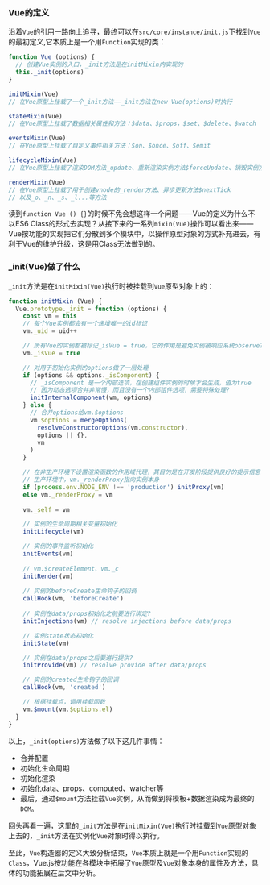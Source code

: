 ### Vue的定义
沿着`Vue`的引用一路向上追寻，最终可以在`src/core/instance/init.js`下找到`Vue`的最初定义,它本质上是一个用`Function`实现的类：
```js
function Vue (options) {
  // 创建Vue实例的入口，_init方法是在initMixin内实现的
  this._init(options)
}

initMixin(Vue)
// 在Vue原型上挂载了一个_init方法——_init方法在new Vue(options)时执行

stateMixin(Vue)
// 在Vue原型上挂载了数据相关属性和方法：$data、$props，$set、$delete、$watch

eventsMixin(Vue)
// 在Vue原型上挂载了自定义事件相关方法：$on、$once、$off、$emit

lifecycleMixin(Vue)
// 在Vue原型上挂载了渲染DOM方法_update、重新渲染实例方法$forceUpdate、销毁实例方法$destroy

renderMixin(Vue)
// 在Vue原型上挂载了用于创建vnode的_render方法、异步更新方法$nextTick
// 以及_o、_n、_s、_l...等方法
```

读到`function Vue () {}`的时候不免会想这样一个问题——Vue的定义为什么不以ES6 Class的形式去实现？从接下来的一系列`mixin(Vue)`操作可以看出来——Vue按功能的实现把它们分散到多个模块中，以操作原型对象的方式补充进去，有利于Vue的维护升级，这是用Class无法做到的。

### _init(Vue)做了什么
`_init`方法是在`initMixin(Vue)`执行时被挂载到`Vue`原型对象上的：
```js
function initMixin (Vue) {
  Vue.prototype._init = function (options) {
    const vm = this
    // 每个Vue实例都会有一个递增唯一的id标识
    vm._uid = uid++

    // 所有Vue的实例都被标记_isVue = true，它的作用是避免实例被响应系统observe?
    vm._isVue = true

    // 对用于初始化实例的options做了一层处理
    if (options && options._isComponent) {
      // _isComponent 是一个内部选项，在创建组件实例的时候才会生成，值为true
      // 因为动态选项合并非常慢，而且没有一个内部组件选项，需要特殊处理?
      initInternalComponent(vm, options)
    } else {
      // 合并options给vm.$options
      vm.$options = mergeOptions(
        resolveConstructorOptions(vm.constructor),
        options || {},
        vm
      )
    }

    // 在非生产环境下设置渲染函数的作用域代理，其目的是在开发阶段提供良好的提示信息（如在模板内访问实例上不存在的属性，则会给出准确的报错信息）
    // 生产环境中，vm._renderProxy指向实例本身
    if (process.env.NODE_ENV !== 'production') initProxy(vm)
    else vm._renderProxy = vm
  
    vm._self = vm

    // 实例的生命周期相关变量初始化
    initLifecycle(vm)

    // 实例的事件监听初始化
    initEvents(vm)
  
    // vm.$createElement、vm._c
    initRender(vm)
  
    // 实例的beforeCreate生命钩子的回调
    callHook(vm, 'beforeCreate')
  
    // 实例在data/props初始化之前要进行绑定?
    initInjections(vm) // resolve injections before data/props

    // 实例state状态初始化
    initState(vm)

    // 实例在data/props之后要进行提供?
    initProvide(vm) // resolve provide after data/props

    // 实例的created生命钩子的回调
    callHook(vm, 'created')

    // 根据挂载点，调用挂载函数
    vm.$mount(vm.$options.el)
  }
}
```

以上，`_init(options)`方法做了以下这几件事情：
- 合并配置
- 初始化生命周期
- 初始化渲染
- 初始化data、props、computed、watcher等
- 最后，通过`$mount`方法挂载`Vue`实例，从而做到将模板+数据渲染成为最终的`DOM`。

回头再看一遍，这里的`_init`方法是在`initMixin(Vue)`执行时挂载到`Vue`原型对象上去的，`_init`方法在实例化`Vue`对象时得以执行。

至此，`Vue`构造器的定义大致分析结束，`Vue`本质上就是一个用`Function`实现的`Class`，Vue.js按功能在各模块中拓展了`Vue`原型及`Vue`对象本身的属性及方法，具体的功能拓展在后文中分析。
